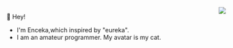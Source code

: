 <img align="right" src="https://github-readme-stats-one-bice.vercel.app/api?username=enceka&show_icons=true&include_all_commits=true&count_private=true&role=OWNER,ORGANIZATION_MEMBER,COLLABORATOR" />

👻 Hey!
- I'm Enceka,which inspired by "eureka".
- I am an amateur programmer. My avatar is my cat.
